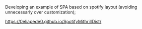 Developing an example of SPA based on spotify layout (avoiding unnecessarly over customization);

https://0eliapede0.github.io/SpotifyMithrillDist/
